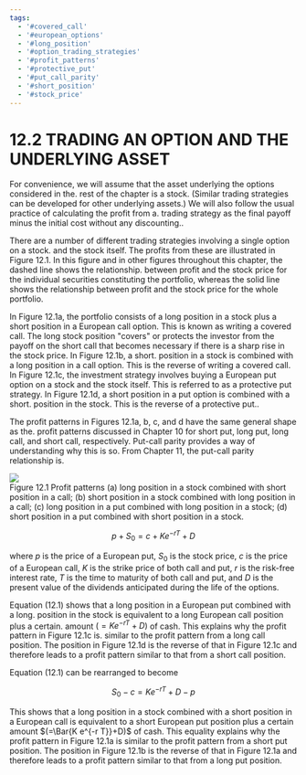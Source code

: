 ```yaml
---
tags:
  - '#covered_call'
  - '#european_options'
  - '#long_position'
  - '#option_trading_strategies'
  - '#profit_patterns'
  - '#protective_put'
  - '#put_call_parity'
  - '#short_position'
  - '#stock_price'
---
```

# 12.2 TRADING AN OPTION AND THE UNDERLYING ASSET  

For convenience, we will assume that the asset underlying the options considered in the. rest of the chapter is a stock. (Similar trading strategies can be developed for other underlying assets.) We will also follow the usual practice of calculating the profit from a. trading strategy as the final payoff minus the initial cost without any discounting..  

There are a number of different trading strategies involving a single option on a stock. and the stock itself. The profits from these are illustrated in Figure 12.1. In this figure and in other figures throughout this chapter, the dashed line shows the relationship. between profit and the stock price for the individual securities constituting the portfolio, whereas the solid line shows the relationship between profit and the stock price for the whole portfolio.  

In Figure 12.1a, the portfolio consists of a long position in a stock plus a short position in a European call option. This is known as writing a covered call. The long stock position "covers" or protects the investor from the payoff on the short call that becomes necessary if there is a sharp rise in the stock price. In Figure 12.1b, a short. position in a stock is combined with a long position in a call option. This is the reverse of writing a covered call. In Figure 12.1c, the investment strategy involves buying a European put option on a stock and the stock itself. This is referred to as a protective put strategy. In Figure 12.1d, a short position in a put option is combined with a short. position in the stock. This is the reverse of a protective put..  

The profit patterns in Figures 12.1a, b, c, and d have the same general shape as the. profit patterns discussed in Chapter 10 for short put, long put, long call, and short call, respectively. Put-call parity provides a way of understanding why this is so. From Chapter 11, the put-call parity relationship is.  

![](images/03a93cacbf9c725ddbbec713441bcbf4463bfcfb64bd4a81d125c7bb79c8e57d.jpg)  
Figure 12.1  Profit patterns (a) long position in a stock combined with short position in a call; (b) short position in a stock combined with long position in a call; (c) long position in a put combined with long position in a stock; (d) short position in a put combined with short position in a stock.  

$$
p+S_{0}=c+K e^{-r T}+D
$$  

where $p$ is the price of a European put, $S_{0}$ is the stock price, $c$ is the price of a European call, $K$ is the strike price of both call and put, $r$ is the risk-free interest rate, $T$ is the time to maturity of both call and put, and $D$ is the present value of the dividends anticipated during the life of the options.  

Equation (12.1) shows that a long position in a European put combined with a long. position in the stock is equivalent to a long European call position plus a certain. amount $(=K e^{-r T}+D)$ of cash. This explains why the profit pattern in Figure 12.1c is. similar to the profit pattern from a long call position. The position in Figure 12.1d is the reverse of that in Figure 12.1c and therefore leads to a profit pattern similar to that from a short call position.  

Equation (12.1) can be rearranged to become  

$$
S_{0}-c=K e^{-r T}+D-p
$$  

This shows that a long position in a stock combined with a short position in a European call is equivalent to a short European put position plus a certain amount $(=\Bar{K e^{-r T}}+D)$ of cash. This equality explains why the profit pattern in Figure 12.1a is similar to the profit pattern from a short put position. The position in Figure 12.1b is the reverse of that in Figure 12.1a and therefore leads to a profit pattern similar to that from a long put position.  
